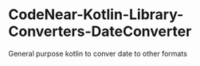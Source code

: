 # CodeNear-Kotlin-Library-Converters-DateConverter
 General purpose kotlin to conver date to other formats
